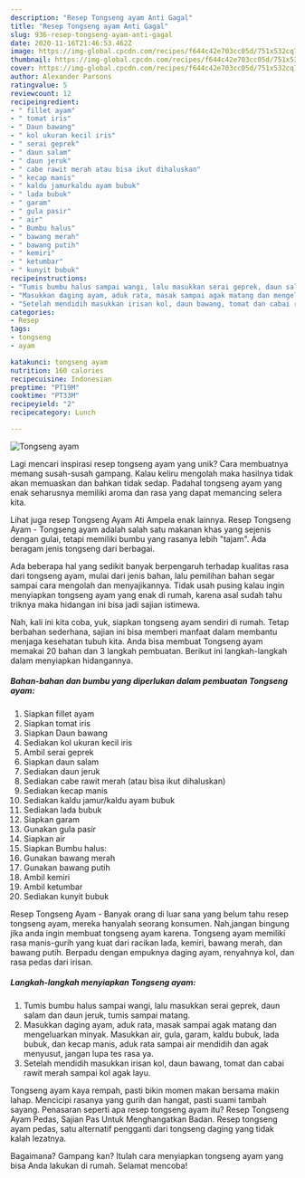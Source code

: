 ```yaml
---
description: "Resep Tongseng ayam Anti Gagal"
title: "Resep Tongseng ayam Anti Gagal"
slug: 936-resep-tongseng-ayam-anti-gagal
date: 2020-11-16T21:46:53.462Z
image: https://img-global.cpcdn.com/recipes/f644c42e703cc05d/751x532cq70/tongseng-ayam-foto-resep-utama.jpg
thumbnail: https://img-global.cpcdn.com/recipes/f644c42e703cc05d/751x532cq70/tongseng-ayam-foto-resep-utama.jpg
cover: https://img-global.cpcdn.com/recipes/f644c42e703cc05d/751x532cq70/tongseng-ayam-foto-resep-utama.jpg
author: Alexander Parsons
ratingvalue: 5
reviewcount: 12
recipeingredient:
- " fillet ayam"
- " tomat iris"
- " Daun bawang"
- " kol ukuran kecil iris"
- " serai geprek"
- " daun salam"
- " daun jeruk"
- " cabe rawit merah atau bisa ikut dihaluskan"
- " kecap manis"
- " kaldu jamurkaldu ayam bubuk"
- " lada bubuk"
- " garam"
- " gula pasir"
- " air"
- " Bumbu halus"
- " bawang merah"
- " bawang putih"
- " kemiri"
- " ketumbar"
- " kunyit bubuk"
recipeinstructions:
- "Tumis bumbu halus sampai wangi, lalu masukkan serai geprek, daun salam dan daun jeruk, tumis sampai matang."
- "Masukkan daging ayam, aduk rata, masak sampai agak matang dan mengeluarkan minyak. Masukkan air, gula, garam, kaldu bubuk, lada bubuk, dan kecap manis, aduk rata sampai air mendidih dan agak menyusut, jangan lupa tes rasa ya."
- "Setelah mendidih masukkan irisan kol, daun bawang, tomat dan cabai rawit merah sampai kol agak layu."
categories:
- Resep
tags:
- tongseng
- ayam

katakunci: tongseng ayam 
nutrition: 160 calories
recipecuisine: Indonesian
preptime: "PT19M"
cooktime: "PT33M"
recipeyield: "2"
recipecategory: Lunch

---
```



![Tongseng ayam](https://img-global.cpcdn.com/recipes/f644c42e703cc05d/751x532cq70/tongseng-ayam-foto-resep-utama.jpg)

Lagi mencari inspirasi resep tongseng ayam yang unik? Cara membuatnya memang susah-susah gampang. Kalau keliru mengolah maka hasilnya tidak akan memuaskan dan bahkan tidak sedap. Padahal tongseng ayam yang enak seharusnya memiliki aroma dan rasa yang dapat memancing selera kita.

Lihat juga resep Tongseng Ayam Ati Ampela enak lainnya. Resep Tongseng Ayam - Tongseng ayam adalah salah satu makanan khas yang sejenis dengan gulai, tetapi memiliki bumbu yang rasanya lebih &#34;tajam&#34;. Ada beragam jenis tongseng dari berbagai.

Ada beberapa hal yang sedikit banyak berpengaruh terhadap kualitas rasa dari tongseng ayam, mulai dari jenis bahan, lalu pemilihan bahan segar sampai cara mengolah dan menyajikannya. Tidak usah pusing kalau ingin menyiapkan tongseng ayam yang enak di rumah, karena asal sudah tahu triknya maka hidangan ini bisa jadi sajian istimewa.


Nah, kali ini kita coba, yuk, siapkan tongseng ayam sendiri di rumah. Tetap berbahan sederhana, sajian ini bisa memberi manfaat dalam membantu menjaga kesehatan tubuh kita. Anda bisa membuat Tongseng ayam memakai 20 bahan dan 3 langkah pembuatan. Berikut ini langkah-langkah dalam menyiapkan hidangannya.

<!--inarticleads1-->

##### Bahan-bahan dan bumbu yang diperlukan dalam pembuatan Tongseng ayam:

1. Siapkan  fillet ayam
1. Siapkan  tomat iris
1. Siapkan  Daun bawang
1. Sediakan  kol ukuran kecil iris
1. Ambil  serai geprek
1. Siapkan  daun salam
1. Sediakan  daun jeruk
1. Sediakan  cabe rawit merah (atau bisa ikut dihaluskan)
1. Sediakan  kecap manis
1. Sediakan  kaldu jamur/kaldu ayam bubuk
1. Sediakan  lada bubuk
1. Siapkan  garam
1. Gunakan  gula pasir
1. Siapkan  air
1. Siapkan  Bumbu halus:
1. Gunakan  bawang merah
1. Gunakan  bawang putih
1. Ambil  kemiri
1. Ambil  ketumbar
1. Sediakan  kunyit bubuk


Resep Tongseng Ayam - Banyak orang di luar sana yang belum tahu resep tongseng ayam, mereka hanyalah seorang konsumen. Nah,jangan bingung jika anda ingin membuat tongseng ayam karena. Tongseng ayam memiliki rasa manis-gurih yang kuat dari racikan lada, kemiri, bawang merah, dan bawang putih. Berpadu dengan empuknya daging ayam, renyahnya kol, dan rasa pedas dari irisan. 

<!--inarticleads2-->

##### Langkah-langkah menyiapkan Tongseng ayam:

1. Tumis bumbu halus sampai wangi, lalu masukkan serai geprek, daun salam dan daun jeruk, tumis sampai matang.
1. Masukkan daging ayam, aduk rata, masak sampai agak matang dan mengeluarkan minyak. Masukkan air, gula, garam, kaldu bubuk, lada bubuk, dan kecap manis, aduk rata sampai air mendidih dan agak menyusut, jangan lupa tes rasa ya.
1. Setelah mendidih masukkan irisan kol, daun bawang, tomat dan cabai rawit merah sampai kol agak layu.


Tongseng ayam kaya rempah, pasti bikin momen makan bersama makin lahap. Mencicipi rasanya yang gurih dan hangat, pasti suami tambah sayang. Penasaran seperti apa resep tongseng ayam itu? Resep Tongseng Ayam Pedas, Sajian Pas Untuk Menghangatkan Badan. Resep tongseng ayam pedas, satu alternatif pengganti dari tongseng daging yang tidak kalah lezatnya. 

Bagaimana? Gampang kan? Itulah cara menyiapkan tongseng ayam yang bisa Anda lakukan di rumah. Selamat mencoba!
